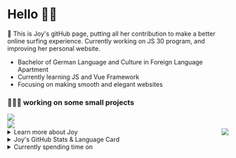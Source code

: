 # Hello 👋🏻

🤡 This is Joy's gitHub page, putting all her contribution to make a better online surfing experience. Currently working on JS 30 program, and improving her personal website.

- Bachelor of German Language and Culture in Foreign Language Apartment
- Currently learning JS and Vue Framework
- Focusing on making smooth and elegant websites

### 👩🏻‍💻 working on some small projects

<a href="https://github.com/Joy-port/todolist" target="_blank">
  <img align="left" src="https://github-readme-stats.vercel.app/api/pin/?username=Joy-port&repo=todolist&theme=ayu-mirage" />
</a>
<br>
<a href="https://github.com/Joy-port/week6-exhibinection" target="_blank">
  <img align="center" src="https://github-readme-stats.vercel.app/api/pin/?username=Joy-port&repo=week6-exhibinection&theme=ayu-mirage" />
</a>
<br>
<a href="https://github.com/Joy-port/week8-doyoga" target="_blank">
  <img align="right" src="https://github-readme-stats.vercel.app/api/pin/?username=Joy-port&repo=week8-doyoga&theme=ayu-mirage" />
</a>

<details>
<summary>Learn more about Joy</summary>
</br>

<!-- TODO-IST:START -->
🎉  200 Karma Points           
✏️  Completed 2 tasks today           
✔️  Completed 2 tasks so far           
🕰  Longest streak is 0 days
<!-- TODO-IST:END -->

</details>


<details>
<summary>Joy's GitHub Stats & Language Card</summary>
</br>
<p align="left"> <img src="https://github-readme-stats.vercel.app/api?username=Joy-port&count_private=true&show_icons=true&theme=ayu-mirage" alt="GitHub Stats" />

<p align="right"> <img src="https://github-readme-stats.vercel.app/api/top-langs/?username=Joy-port&layout=compact&langs_count=4&theme=ayu-mirage" alt="Top Languages Card" />

</details>


<details>
<summary>Currently spending time on</summary>

<!--START_SECTION:waka-->
```text
No Activity tracked this Week
```
<!--END_SECTION:waka-->

</details>